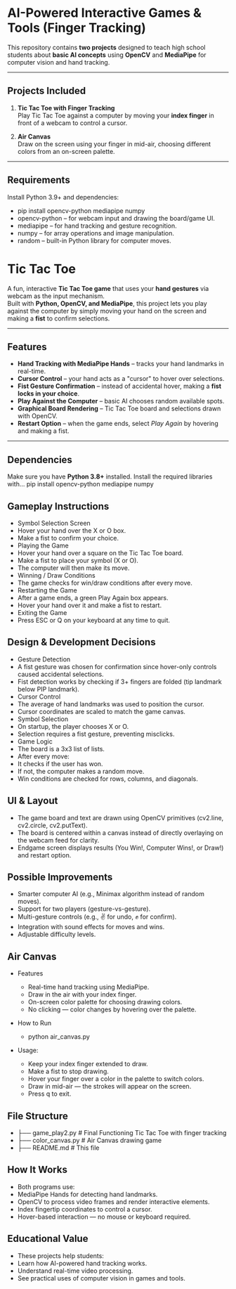 # AI-Powered Interactive Games & Tools (Finger Tracking)

This repository contains **two projects** designed to teach high school students about **basic AI concepts** using **OpenCV** and **MediaPipe** for computer vision and hand tracking.

---

## Projects Included

1. **Tic Tac Toe with Finger Tracking**  
   Play Tic Tac Toe against a computer by moving your **index finger** in front of a webcam to control a cursor.
   
2. **Air Canvas**  
   Draw on the screen using your finger in mid-air, choosing different colors from an on-screen palette.

---

## Requirements

Install Python 3.9+ and dependencies:
- pip install opencv-python mediapipe numpy
- opencv-python – for webcam input and drawing the board/game UI.
- mediapipe – for hand tracking and gesture recognition.
- numpy – for array operations and image manipulation.
- random – built-in Python library for computer moves.

# Tic Tac Toe

A fun, interactive **Tic Tac Toe game** that uses your **hand gestures** via webcam as the input mechanism.  
Built with **Python, OpenCV, and MediaPipe**, this project lets you play against the computer by simply moving your hand on the screen and making a **fist** to confirm selections.

---

## Features
- **Hand Tracking with MediaPipe Hands** – tracks your hand landmarks in real-time.  
- **Cursor Control** – your hand acts as a "cursor" to hover over selections.  
- **Fist Gesture Confirmation** – instead of accidental hover, making a **fist locks in your choice**.  
- **Play Against the Computer** – basic AI chooses random available spots.  
- **Graphical Board Rendering** – Tic Tac Toe board and selections drawn with OpenCV.  
- **Restart Option** – when the game ends, select *Play Again* by hovering and making a fist.  

---

## Dependencies

Make sure you have **Python 3.8+** installed. Install the required libraries with... pip install opencv-python mediapipe numpy

## Gameplay Instructions
- Symbol Selection Screen
-    Hover your hand over the X or O box.
-    Make a fist to confirm your choice.
- Playing the Game
-    Hover your hand over a square on the Tic Tac Toe board.
-    Make a fist to place your symbol (X or O).
-    The computer will then make its move.
- Winning / Draw Conditions
-    The game checks for win/draw conditions after every move.
- Restarting the Game
-    After a game ends, a green Play Again box appears.
-    Hover your hand over it and make a fist to restart.
- Exiting the Game
-    Press ESC or Q on your keyboard at any time to quit.

## Design & Development Decisions
- Gesture Detection
-    A fist gesture was chosen for confirmation since hover-only controls caused accidental selections.
-    Fist detection works by checking if 3+ fingers are folded (tip landmark below PIP landmark).
- Cursor Control
-    The average of hand landmarks was used to position the cursor.
-    Cursor coordinates are scaled to match the game canvas.
- Symbol Selection
-    On startup, the player chooses X or O.
-    Selection requires a fist gesture, preventing misclicks.
- Game Logic
-    The board is a 3x3 list of lists.
-    After every move:
-    It checks if the user has won.
-    If not, the computer makes a random move.
-    Win conditions are checked for rows, columns, and diagonals.

## UI & Layout
- The game board and text are drawn using OpenCV primitives (cv2.line, cv2.circle, cv2.putText).
- The board is centered within a canvas instead of directly overlaying on the webcam feed for clarity.
- Endgame screen displays results (You Win!, Computer Wins!, or Draw!) and restart option.

## Possible Improvements
- Smarter computer AI (e.g., Minimax algorithm instead of random moves).
- Support for two players (gesture-vs-gesture).
- Multi-gesture controls (e.g., ✌️ for undo, ✊ for confirm).
- Integration with sound effects for moves and wins.
- Adjustable difficulty levels.

## Air Canvas
- Features
  - Real-time hand tracking using MediaPipe.
  - Draw in the air with your index finger.
  - On-screen color palette for choosing drawing colors.
  - No clicking — color changes by hovering over the palette.

- How to Run
  - python air_canvas.py
- Usage:
  - Keep your index finger extended to draw.
  - Make a fist to stop drawing.
  - Hover your finger over a color in the palette to switch colors.
  - Draw in mid-air — the strokes will appear on the screen.
  - Press q to exit.

## File Structure
- ├── game_play2.py     # Final Functioning Tic Tac Toe with finger tracking
- ├── color_canvas.py     # Air Canvas drawing game
- ├── README.md         # This file

## How It Works
- Both programs use:
- MediaPipe Hands for detecting hand landmarks.
- OpenCV to process video frames and render interactive elements.
- Index fingertip coordinates to control a cursor.
- Hover-based interaction — no mouse or keyboard required.

## Educational Value
- These projects help students:
- Learn how AI-powered hand tracking works.
- Understand real-time video processing.
- See practical uses of computer vision in games and tools.
